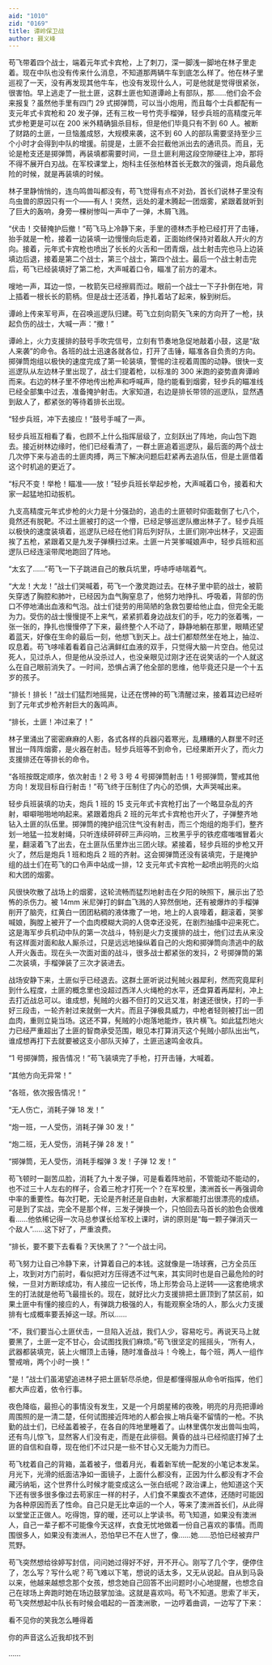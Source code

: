 ```yaml
---
aid: "1010"
zid: "0169"
title: 谭岭保卫战
author: 聂义峰
---
```


苟飞带着四个战士，端着元年式卡宾枪，上了刺刀，深一脚浅一脚地在林子里走着。现在中队也没有传来什么消息，不知道那两辆牛车到底怎么样了。他在林子里巡视了一天，没有再发现其他牛车，也没有发现什么人，可是他就是觉得很紧张，很害怕。早上逃走了一批土匪，这群土匪也知道谭岭上有部队，那……他们会不会来报复？虽然他手里有四门 29 式掷弹筒，可以当小炮用，而且每个士兵都配有一支元年式卡宾枪和 20 发子弹，还有三枚一号竹壳手榴弹，轻步兵班的高精度元年式步枪更是可以在 200 米外精确狙杀目标，但是他们毕竟只有不到 60 人。被断了财路的土匪，一旦恼羞成怒，大规模来袭，这不到 60 人的部队需要坚持至少三个小时才会得到中队的增援。前提是，土匪不会拦截他派出去的通讯员。而且，无论是枪支还是掷弹筒，再装填都需要时间，一旦土匪利用这段空隙硬往上冲，那将不得不展开白刃战。在军校课堂上，炮科主任张柏林首长无数次的强调，炮兵最危险的时候，就是再装填的时候。

林子里静悄悄的，连鸟鸣兽叫都没有，苟飞觉得有点不对劲，首长们说林子里没有鸟虫兽的原因只有一个——有人！突然，远处的灌木腾起一团烟雾，紧跟着就听到了巨大的轰响，身旁一棵树惨叫一声中了一弹，木屑飞溅。

“伏击！交替掩护后撤！”苟飞马上冷静下来，手里的德林杰手枪已经打开了击锤，抬手就是一枪，接着一边装填一边慢慢向后走着，正面始终保持对着敌人开火的方向。接着，元年式卡宾枪也喷出了长长的火舌和一团青烟，战士射击完也马上边装填边后退，接着是第二个战士，第三个战士，第四个战士。最后一个战士射击完后，苟飞已经装填好了第二枪，大声喊着口令，瞄准了前方的灌木。

嗖地一声，耳边一惊，一枚箭矢已经擦肩而过。眼前一个战士一下子扑倒在地，背上插着一根长长的箭柄。但是战士还活着，挣扎着站了起来，躲到树后。

谭岭上传来军号声，在召唤巡逻队归建。苟飞立刻向箭矢飞来的方向开了一枪，扶起负伤的战士，大喊一声：“撤！”

谭岭上，火力支援排的鼓号手吹完信号，立刻有节奏地急促地敲着小鼓，这是“敌人来袭”的命令。各班的战士迅速各就各位，打开了击锤，瞄准各自负责的方向。掷弹筒炮组以极快的速度完成了第一轮装填，警惕的注视着周围的动静。很快一支巡逻队从左边林子里出现了，战士们提着枪，以标准的 300 米跑的姿势直奔谭岭而来。右边的林子里不停地传出枪声和呼喊声，隐约能看到烟雾，轻步兵的瞄准线已经全部集中过去，准备掩护射击。大家知道，右边是排长带领的巡逻队，显然遇到敌人了，都紧张的等待着排长出现。

“轻步兵班，冲下去接应！”鼓号手喊了一声。

轻步兵班互相看了看，也顾不上什么指挥层级了，立刻跃出了阵地，向山包下跑去。接近树林边缘时，他们已经看清了，一群土匪追着巡逻队，最后面的两个战士几次停下来与追击的土匪肉搏，两三下解决问题后赶紧再去追队伍，但是土匪借着这个时机追的更近了。

“标尺不变！举枪！瞄准——放！”轻步兵班长举起步枪，大声喊着口令，接着和大家一起猛地扣动扳机。

九支高精度元年式步枪的火力是十分强劲的，追击的土匪顿时仰面栽倒了七八个，竟然还有脱靶。不过土匪被打的这一个懵，已经足够巡逻队撤出林子了。轻步兵班以极快的速度装填着，巡逻队已经在他们背后列好队，土匪们刚冲出林子，又迎面挨了五枪，紧跟着又是九发子弹横扫过来。土匪一片哭爹喊娘声中，轻步兵班和巡逻队已经连滚带爬地跑回了阵地。

“太玄了……”苟飞一下子跳进自己的散兵坑里，呼哧呼哧喘着气。

“大龙！大龙！”战士们哭喊着，苟飞一个激灵跑过去。在林子里中箭的战士，被箭矢穿透了胸腔和肺叶，已经因为血气胸窒息了，他努力地挣扎、呼吸着，背部的伤口不停地涌出血液和气泡。战士们徒劳的用简陋的急救包要给他止血，但完全无能为力。受伤的战士慢慢提不上来气，紧紧抓着身边战友们的手，吃力的张着嘴，一张一张的，挣扎也慢慢停了下来，最终整个人不动了，静静地躺在那里，眼睛还望着蓝天，好像在生命的最后一刻，他想飞到天上。战士们都颓然坐在地上，抽泣、叹息着。苟飞哆嗦着看着自己沾满鲜红血液的双手，只觉得大脑一片空白。他见过死人，见过杀人，但是他从没杀过人，也没亲眼见过刚才还在说笑话的一个人就这么在自己眼前消失了。一时间，恐惧占满了他全部的思维，他毕竟还只是一个十五岁的孩子。

“排长！排长！”战士们猛烈地摇晃，让还在愣神的苟飞清醒过来，接着耳边已经听到了元年式步枪齐射巨大的轰鸣声。

“排长，土匪！冲过来了！”

林子里涌出了密密麻麻的人影，各式各样的兵器闪着寒光，乱糟糟的人群里不时还冒出一阵阵烟雾，是火器在射击。轻步兵班等不到命令，已经果断开火了，而火力支援排还在等排长的命令。

“各班按既定顺序，依次射击！2 号 3 号 4 号掷弹筒射击！1 号掷弹筒，警戒其他方向！发现目标自行射击！”苟飞终于压制住了内心的恐惧，大声哭喊出来。

轻步兵班装填的功夫，炮兵 1 班的 15 支元年式卡宾枪打出了一个略显杂乱的齐射，噼噼啪啪地响起来。紧跟着炮兵 2 班的元年式卡宾枪也开火了，子弹整齐地钻入土匪的队伍里。掷弹筒的掩护组沉住气没有射击，而三个炮组的炮手们，整齐划一地猛一拉发射绳，只听连续砰砰砰三声闷响，三枚黑乎乎的铁疙瘩嗤嗤冒着火星，翻滚着飞了出去，在土匪队伍里炸出三团火球。紧接着，轻步兵班的步枪又开火了，然后是炮兵 1 班和炮兵 2 班的齐射。这会掷弹筒还没有装填完，于是掩护组的战士们在苟飞的口令声中站成一排，12 支元年式卡宾枪一起喷出明亮的火焰和大团的烟雾。

风很快吹散了战场上的烟雾，这轮流畅而猛烈地射击在夕阳的映照下，展示出了恐怖的杀伤力。被 14mm 米尼弹打的鲜血飞溅的人猝然倒地，还有被爆炸的手榴弹削开了脑壳，红黄白一团团粘稠的液体撒了一地，地上的人哀嚎着，翻滚着，哭爹喊娘，胸膛上被开了一个血肉模糊大洞的人侥幸还没死，在剧烈抽搐中迎来死亡。这是海军步兵机动中队的第一次战斗，特别是火力支援排的战士，他们过去从来没有这样面对面和敌人厮杀过，只是远远地操纵着自己的火炮和掷弹筒向溃逃中的敌人开火轰击。现在头一次面对面的战斗，很多战士都紧张的发抖，2 号掷弹筒的第二次装填，手榴弹装了三次才装进去。

战场安静下来，土匪似乎已经退去。这群土匪听说过髡贼火器犀利，然而究竟犀利到什么程度，土匪的概念里也没超过西洋人火绳枪的水平，还盘算着再犀利，冲上去打近战总可以。谁成想，髡贼的火器不但打的又远又准，射速还很快，打的一手好三段击，一轮齐射过来就倒一大片。而且子弹极具威力，中枪者轻则被打出一团血肉，重则立毙当场。这还不算，髡贼的小炮落地能炸，铁片横飞。如此猛烈地火力已经严重超出了土匪的智商承受范围，眼见本打算消灭这个髡贼小部队出出气，谁成想再打下去就要被这支小部队灭掉了，土匪迅速鸣金收兵。

“1 号掷弹筒，报告情况！”苟飞装填完了手枪，打开击锤，大喊着。

“其他方向无异常！”

“各班，依次报告情况！”

“无人伤亡，消耗子弹 18 发！”

“炮一班，一人受伤，消耗子弹 30 发！”

“炮二班，无人受伤，消耗子弹 28 发！”

“掷弹筒，无人受伤，消耗手榴弹 3 发！子弹 12 发！”

苟飞顿时一副苦瓜脸，消耗了九十发子弹，可是看着阵地前，不管能动不能动的，也不过三十人左右的样子，合着三枪才打死一个？在军校里，澳洲首长一再强调命中率的重要性。每次打靶，无论是齐射还是自由射，大家都能打出很漂亮的成绩。可是到了实战，完全不是那个样，三发子弹换一个，只怕回去马首长的脸色会很难看……他依稀记得一次马总参谋长给军校上课时，讲的原则是“每一颗子弹消灭一个敌人”……这下好了，严重浪费。

“排长，要不要下去看看？天快黑了？”一个战士问。

苟飞努力让自己冷静下来，计算着自己的本钱。这就像是一场球赛，己方全员压上，攻到对方门前时，看似把对方压得透不过气来，其实同时也是自己最危险的时候，一旦对方断球成功，有人接应一记长传，场上形势会马上逆转——这套绝境求生的打法就是他苟飞最擅长的。现在，就好比火力支援排把土匪顶到了禁区前，如果土匪中有懂的接应的人，有弹跳力极强的人，有能观察全场的人，那么火力支援排有七成概率要丢掉这一球。所以……

“不，我们要当心土匪伏击，一旦陷入近战，我们人少，容易吃亏。再说天马上就要黑了，土匪一定不甘心，会试图找我们麻烦。”苟飞很坚定的摇摇头，“所有人，武器都装填完，装上火帽顶上击锤，随时准备战斗！今晚上，每个班，两人一组作警戒哨，两个小时一换！”

“是！”战士们虽渴望追进林子把土匪斩尽杀绝，但是都懂得服从命令听指挥，他们都大声应着，依令行事。

夜色降临，最担心的事情没有发生，又是一个月朗星稀的夜晚，明亮的月亮把谭岭周围照的是一清二楚，任何试图接近阵地的人都会挨上哨兵毫不留情的一枪。不执勤的战士们，已经盖着被子，在各自的阵地里睡着了。山林里偶尔发出兽叫虫鸣，还有鸟儿惊飞，显然客人们没有走，而是在此徘徊。黄昏的战斗已经彻底打掉了土匪的自信和自尊，现在他们不过只是一些不甘心又无能为力而已。

苟飞枕着自己的背箱，盖着被子，借着月光，看着新军统一配发的小笔记本发呆。月光下，光滑的纸面洁净如一面镜子，上面什么都没有，正因为什么都没有才不会藏污纳垢，这个世界什么时候才能变成这么一张白纸呢？政治课上，他知道这个天下还有很多很多像过去苟家庄一样的村子，人们食不果腹衣不遮体，还随时可能因为各种原因而丢了性命。自己只是无比幸运的一个人，等来了澳洲首长们，从此得以堂堂正正做人。吃得饱，穿的暖，还可以上学读书。苟飞知道，如果没有澳洲人，自己一辈子都不可能像今天这样，衣食无忧地做着一份自己喜欢的事情。而周围很多人，如果没有澳洲人，恐怕早已不在人世了，像……她……恐怕已经被弃尸荒野。

苟飞突然想给徐婷写封信，问问她过得好不好，开不开心。刚写了几个字，便停住了，怎么写？写什么呢？苟飞难以下笔，想说的话太多，又无从说起。自从到马袅以来，他越来越想念那个女孩，想念她自己回答不出问题时小心地提醒，也想念自己在球场上奔跑时她在场边鼓掌加油。这就是喜欢吗。苟飞不知道。思索了半天，苟飞突然想起中队长有时候会唱起的一首澳洲歌，一边哼着曲调，一边写了下来：

看不见你的笑我怎么睡得着

你的声音这么近我却找不到

……
